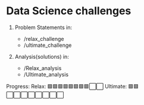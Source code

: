 # Data Science challenges

1. Problem Statements in:
    - /relax_challenge
    - /ultimate_challenge

2. Analysis(solutions) in:
    - /Relax_analysis
    - /Ultimate_analysis

Progress:
    Relax:      🟩🟩🟩🟩🟩🟩🟩🟩⬜⬜
    Ultimate:   🟩🟩⬜⬜⬜⬜⬜⬜⬜⬜